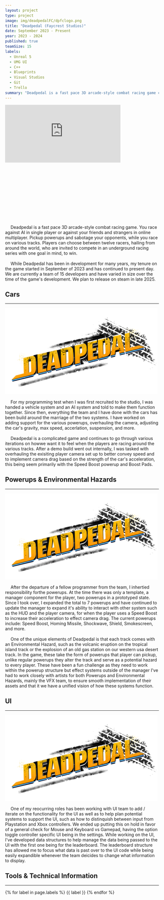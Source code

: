 ```yaml
---
layout: project
type: project
image: img/deadpedalFC/dpfclogo.png
title: "Deadpedal (Faycrest Studios)"
date: September 2023 - Present
year: 2023 - 2024
published: true
teamSize: 15
labels:
  - Unreal 5
  - UMG UI
  - C++
  - Blueprints
  - Visual Studios
  - Git
  - Trello
summary: "Deadpedal is a fast pace 3D arcade-style combat racing game currently in development, where twelve racers from around the world are invited to compete in an underground race with one goal in mind, to win."
---
```


<script type='text/javascript'>
  window.smartlook||(function(d) {
    var o=smartlook=function(){ o.api.push(arguments)},h=d.getElementsByTagName('head')[0];
    var c=d.createElement('script');o.api=new Array();c.async=true;c.type='text/javascript';
    c.charset='utf-8';c.src='https://web-sdk.smartlook.com/recorder.js';h.appendChild(c);
    })(document);
    smartlook('init', '2fb05b8dec724caa0120461df1b0cf9bdc7826d4', { region: 'eu' });
</script>

<main>
  <div>
    <div style="position: relative; padding-bottom: 75%; height: 0px;">
      <iframe src="https://www.youtube.com/embed/f6xTHd7CBD0?si=ooNljA1lKjgeIscB" title="Deadpedal Progress" allowfullscreen style="position: absolute; top: 0px; left: 0px; width: 75%; height: 50%;" frameborder="0" allow="accelerometer; autoplay; clipboard-write; encrypted-media; gyroscope; picture-in-picture; web-share"></iframe>
    </div>
    <div>
      <p class="text-left pt-3 pb-1 fs-5">
						  Deadpedal is a fast pace 3D arcade-style combat racing game. You race against AI in single player or against your friends and strangers in online multiplayer. Pickup powerups and sabotage your opponents, while you race on various tracks. Players can choose between twelve racers, hailing from around the world, who are invited to compete in an underground racing series with one goal in mind, to win.<br><br>
						  While Deadpedal has been in development for many years, my tenure on the game started in September of 2023 and has continued to present day. We are currently a team of 15 developers and have varied in size over the time of the game's development. We plan to release on steam in late 2025.</p>
    </div>
    <h2 class="text-center my-4 fs-1">Cars</h2>
    <hr class="my-4">
    <div class="text-center pb-3">
      <img class="img-fluid" src="../img/deadpedalFC/deadpedal_fc_logo.png" width="500px">
    </div>
    <div>
      <p class="text-left pb-1 fs-5">
						  For my programming test when I was first recruited to the studio, I was handed a vehicle system and an AI system and told to make them function together. Since then, everything the team and I have done with the cars has been build around the marriage of the two systems. I have worked on adding support for the various powerups, overhauling the camera, adjusting the car's gravity, max speed, accerlation, suspension, and more.<br><br>
							  Deadpedal is a complicated game and continues to go through various iterations on howwe want it to feel when the players are racing around the various tracks. After a demo build went out internally, I was tasked with overhauling the exisiting player camera set up to better convey speed and to implement camera drag based on the strength of the car's acceleration, this being seem primarily with the Speed Boost powerup and Boost Pads.
      </p>
    </div>
    <h2 class="text-center my-4 fs-1">Powerups & Environmental Hazards</h2>
    <hr class="my-4">
    <div class="text-center pb-3">
      <img class="img-fluid" src="../img/deadpedalFC/deadpedal_fc_logo.png" width="500px">
    </div>
    <div>
      <p class="text-left pb-1 fs-5">
						  After the departure of a fellow programmer from the team, I inhertied responsibility forthe powerups. At the time there was only a template, a manager component for the player, two powerups in a prototyped state. Since I took over, I expanded the total to 7 powerups and have continued to update the manager to expand it's ability to interact with other system such as the HUD and the player camera, for when the player uses a Speed Boost to increase their acceleration to effect camera drag. The current powerups include: Speed Boost, Homing Missile, Shockwave, Shield, Smokescreen, and more.<br><br>
							  One of the unique elements of Deadpedal is that each track comes with an Environmental Hazard, such as the volcanic eruption on the tropical island track or the explosion of an old gas station on our western usa desert track. In the game, these take the form of powerups that player can pickup, unlike regular powerups they alter the track and serve as a potential hazard to every player. These have been a fun challenge as they need to work within the powerup structure but effect systems outside of the manager I've had to work closely with artists for both Powerups and Environmental Hazards, mainly the VFX team, to ensure smooth implementation of their assets and that it we have a unified vision of how these systems function.
      </p>
    </div>
    <h2 class="text-center my-4 fs-1">UI</h2>
    <hr class="my-4">
    <div class="text-center">
      <img class="img-fluid" src="../img/deadpedalFC/deadpedal_fc_logo.png" width="500px">
    </div>
    <div>
      <p class="text-left pb-1 fs-5">
						  One of my reocurring roles has been working with UI team to add / iterate on the functionality for the UI as well as to help plan potential systems to support the UI, such as how to distinquish between input from Playstation and Xbox controllers. We ended up putting this on hold in favor of a general check for Mouse and Keyboard vs Gamepad, having the option toggle controller specific UI being in the settings. While working on the UI, I've developed data structures to help manage the data being passed to the UI with the first one being for the leaderboard. The leaderboard structure has allowed me to focus what data is past over to the UI code while being easily expandible whenever the team deicides to change what information to display.
      </p>
    </div>
    <h2 class="text-center my-4 fs-1">Tools & Technical Information</h2> 
    <hr class="my-4">
    <div class="text-center">
      <p>
        {% for label in page.labels %}
        <span style="background-color: var(--tf-pill-bg)" class="badge rounded-pill fs-5">{{ label }}</span>
        {% endfor %}
      </p>
    </div>
 </div>
</main>
